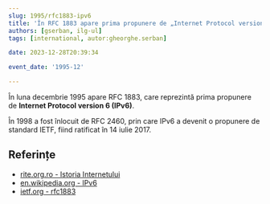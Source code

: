 ```yaml
---
slug: 1995/rfc1883-ipv6
title: 'În RFC 1883 apare prima propunere de „Internet Protocol version 6” (IPv6)'
authors: [gserban, ilg-ul]
tags: [international, autor:gheorghe.serban]

date: 2023-12-28T20:39:34

event_date: '1995-12'

---
```


În luna decembrie 1995 apare RFC 1883, care reprezintă prima propunere de
**Internet Protocol version 6 (IPv6)**.

<!-- truncate -->

În 1998 a fost înlocuit de RFC 2460, prin care IPv6 a devenit o propunere de
standard IETF, fiind ratificat în 14 iulie 2017.

## Referințe

- [rite.org.ro - Istoria Internetului](https://rite.org.ro/istoria-internetului/)
- [en.wikipedia.org - IPv6](https://en.wikipedia.org/wiki/IPv6)
- [ietf.org - rfc1883](https://datatracker.ietf.org/doc/html/rfc1883)
